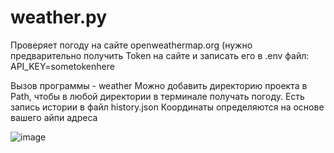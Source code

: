 # weather.py
Проверяет погоду на сайте openweathermap.org (нужно предварительно получить Token на сайте и записать его в .env файл: API_KEY=sometokenhere

Вызов программы - weather
Можно добавить директорию проекта в Path, чтобы в любой директории в терминале получать погоду.
Есть запись истории в файл history.json
Координаты определяются на основе вашего айпи адреса

![image](https://user-images.githubusercontent.com/37059480/181207976-67b7ca4e-4a27-48aa-b276-081fbad9193d.png)
